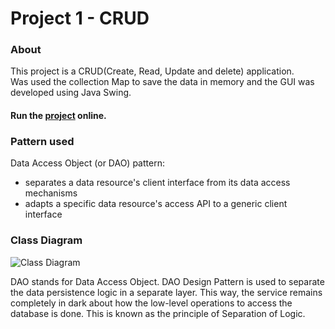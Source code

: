 # Project 1 - CRUD

### About
This project is a CRUD(Create, Read, Update and delete) application.<br>
Was used the collection Map to save the data in memory and 
the GUI was developed using Java Swing.

#### Run the [project](https://replit.com/@MaxFideles/Project1) online.


###  Pattern used
Data Access Object (or DAO) pattern:
- separates a data resource's client interface from its data access mechanisms
- adapts a specific data resource's access API to a generic client interface

### Class Diagram

![Class Diagram](https://lucid.app/publicSegments/view/bc0a092e-7dfa-4162-a4c9-5f3be7e34568/image.png)

DAO stands for Data Access Object. DAO Design Pattern is used to separate the data persistence logic in a separate layer. This way, the service remains completely in dark about how the low-level operations to access the database is done. This is known as the principle of Separation of Logic.

